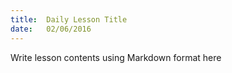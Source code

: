 ```yaml
---
title:  Daily Lesson Title
date:   02/06/2016
---
```


Write lesson contents using Markdown format here